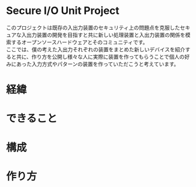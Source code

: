 # Secure I/O Unit Project
このプロジェクトは既存の入出力装置のセキュリティ上の問題点を克服したセキュアな入出力装置の開発を目指すと共に新しい処理装置と入出力装置の関係を模索するオープンソースハードウェアとそのコミュニティです。  
ここでは、僕の考えた入出力それぞれの装置をまとめた新しいデバイスを紹介すると共に、作り方を公開し様々な人に実際に装置を作ってもらうことで個人の好みにあった入力方式やパターンの装置を作っていただこうと考えています。  

# 経緯

# できること

# 構成

# 作り方



